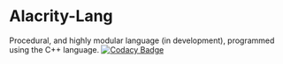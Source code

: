 # Alacrity-Lang
Procedural, and highly modular language (in development), programmed using the C++ language.
[![Codacy Badge](https://api.codacy.com/project/badge/Grade/fa894d64e58e42acba6f1116e8f52f4c)](https://www.codacy.com/app/Electrux_2/Alacrity-Lang?utm_source=github.com&amp;utm_medium=referral&amp;utm_content=Electrux/Alacrity-Lang&amp;utm_campaign=Badge_Grade)
